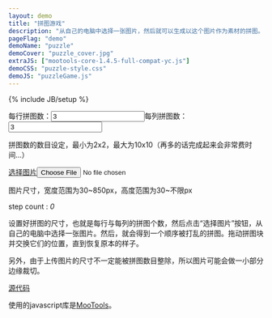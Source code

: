 ```yaml
---
layout: demo
title: "拼图游戏"
description: "从自己的电脑中选择一张图片，然后就可以生成以这个图片作为素材的拼图。拖动拼图块并交换位置，完成拼图吧！"
pageFlag: "demo"
demoName: "puzzle"
demoCover: "puzzle_cover.jpg"
extraJS: ["mootools-core-1.4.5-full-compat-yc.js"]
demoCSS: "puzzle-style.css"
demoJS: "puzzleGame.js"
---
```

{% include JB/setup %}

<div class="puzzle_game">
    <div id="puzzleSet" class="game_core">
        <div class="config">
            <div class="size_set_area">
                <div class="size_set_data"><label class="config_label">每行拼图数：<input id="sizeX" class="size_input" type="text" maxlength="2" value="3" /></label><label class="config_label">每列拼图数：<input id="sizeY" class="size_input" type="text" maxlength="2" value="3"/></label></div>
                <p id="sizeSetNote" class="size_set_note">拼图数的数目设定，最小为2x2，最大为10x10（再多的话完成起来会非常费时间...）</p>
            </div>
            <div class="upload_area">
                <div id="upload" class="upload_btn_container">
                    <a id="uploadBtn" class="upload_btn" href="javascript:;" title="">选择图片<input id="fileImage" type="file" class="upload_file" /></a>
                    <div id="uploadProgress" class="upload_progress" style="display:none;"><div class="current_progress" style="width:0;"></div></div>
                </div>
                <p id="uploadNote" class="upload_note">图片尺寸，宽度范围为30~850px，高度范围为30~不限px</p>
            </div>
        </div>
    </div>
    <div class="game_info">
        <p class="step_count_note">step count : <em id="stepCount" class="step_count">0</em></p>
    </div>
</div>

设置好拼图的尺寸，也就是每行与每列的拼图个数，然后点击“选择图片”按钮，从自己的电脑中选择一张图片。然后，就会得到一个顺序被打乱的拼图。拖动拼图块并交换它们的位置，直到恢复原本的样子。

另外，由于上传图片的尺寸不一定能被拼图数目整除，所以图片可能会做一小部分边缘裁切。

[源代码][source view]

使用的javascript库是[MooTools][]。

[source view]: http://runjs.cn/code/bmxrssfm  "查看源码"
[MooTools]: http://mootools.net/ "MooTools"